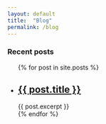 ```yaml
---
layout: default
title:  "Blog"
permalink: /blog
---
```


<h3 class="page-header">Recent posts</h3>

<ul class="list-unstyled">
{% for post in site.posts %}
    <li>
        <h2><a href="{{ post.url | prepend: site.baseurl }}">{{ post.title }}</a></h2>
        {{ post.excerpt }}
    </li>
{% endfor %}
</ul>
